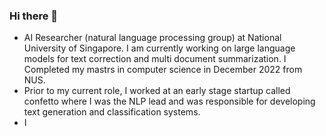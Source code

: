 ### Hi there 👋

<!--
**Srini-98/Srini-98** is a ✨ _special_ ✨ repository because its `README.md` (this file) appears on your GitHub profile.

Here are some ideas to get you started:

- 🔭 I’m currently working on ...
- 🌱 I’m currently learning ...
- 👯 I’m looking to collaborate on ...
- 🤔 I’m looking for help with ...
- 💬 Ask me about ...
- 📫 How to reach me: ...
- 😄 Pronouns: ...
- ⚡ Fun fact: ...
-->


* AI Researcher (natural language processing group) at National University of Singapore. I am currently working on large language models for text correction and multi document summarization. I Completed my mastrs in computer science in December 2022 from NUS. 
* Prior to my current role, I worked at an early stage startup called confetto  where I was the NLP lead and was responsible for developing text generation and classification systems.
* I 

